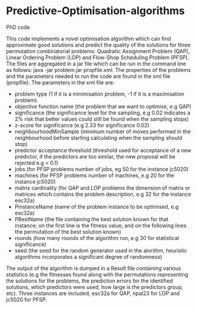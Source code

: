 # Predictive-Optimisation-algorithms
PhD code

This code implements a novel optimisation algorithm which can find approximate good solutions and predict the quality of the solutions for three permutation combinatorial problems: Quadratic Assignment Problem (QAP), Linear Ordering Problem (LOP) and Flow-Shop Scheduling Problem (PFSP).
The files are aggregated in a jar file which can be run in the command line as follows:
java -jar problem.jar propfile.xml. 
The properties of the problems and the parameters needed to run the code are found in the xml file (propfile).
The parameters in the xml file are:
- problem type (1 if it is a minimisation problem, -1 if it is a maximisation problem).
- objective function name (the problem that we want to optimise, e.g QAP)
- significance (the significance level for the sampling, e.g 0.02 indicates a 2% risk that better values could still be found when the sampling stops)
- z-score for significance (e.g 2.33 for significance 0.02)
- neighbourhoodMinSample (minimum number of moves performed in the neighbourhood before starting calculating when the sampling should stop)
- predictor acceptance threshold (threshold used for acceptance of a new predictor, if the predictors are too similar, the new proposal will be rejected e.g < 0.1)
- jobs (for PFSP problems number of jobs, eg 50 for the instance jc5020)
- machines (for PFSP problems number of machines, e.g 20 for the instance jc5020)
- matrix cardinality (for QAP and LOP problems the dimension of matrix or matrices which contains the problem description, e.g 32 for the instance esc32a)
- PinstanceName (name of the problem instance to be optimised, e.g esc32a)
- PBestName (the file containing the best solution known for that instance; on the first line is the fitness value, and on the following lines the permutation of the best solution known)
- rounds (how many rounds of the algorithm run, e.g 30 for statistical significance)
- seed (the seed for the random generator used in the alorithm, heuristic algorithms incorporates a significant degree of randomness)

The output of the algorithm is dumped in a Result file containing various statistics (e.g the fitnesses found along with the permutations representing the solutions for the problems, the prediction errors for the identified solutions, which predictors were used, how large is the predictors group, etc). Three instances are included, esc32a for QAP, npal23 for LOP and jc5020 for PFSP.
